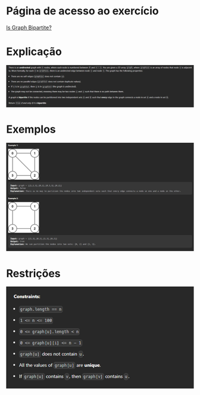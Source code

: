 # Página de acesso ao exercício
[Is Graph Bipartite?](https://leetcode.com/problems/is-graph-bipartite/description/)<br>
# Explicação
![Explicação](../assets/IsBipar_Explicacao.PNG)
# Exemplos
![Exemplos](../assets/IsBipar_Exemplos.PNG)
# Restrições
![Restrições](../assets/IsBipar_Restricoes.PNG)
